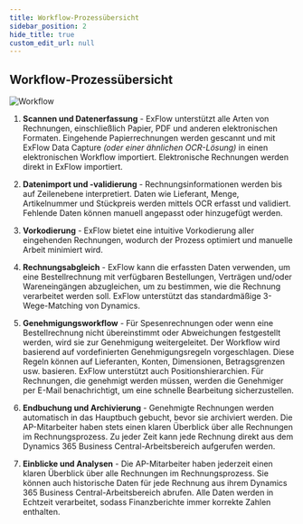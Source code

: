 ```yaml
---
title: Workflow-Prozessübersicht
sidebar_position: 2
hide_title: true
custom_edit_url: null
---
```

## Workflow-Prozessübersicht

![Workflow](@site/static/img/media/technical-requirements-for-exflow-001.png)

1. **Scannen und Datenerfassung** - ExFlow unterstützt alle Arten von Rechnungen, einschließlich Papier, PDF und anderen elektronischen Formaten. Eingehende Papierrechnungen werden gescannt und mit ExFlow Data Capture *(oder einer ähnlichen OCR-Lösung)* in einen elektronischen Workflow importiert. Elektronische Rechnungen werden direkt in ExFlow importiert.

2. **Datenimport und -validierung** - Rechnungsinformationen werden bis auf Zeilenebene interpretiert. Daten wie Lieferant, Menge, Artikelnummer und Stückpreis werden mittels OCR erfasst und validiert. Fehlende Daten können manuell angepasst oder hinzugefügt werden.

3. **Vorkodierung** - ExFlow bietet eine intuitive Vorkodierung aller eingehenden Rechnungen, wodurch der Prozess optimiert und manuelle Arbeit minimiert wird.

4. **Rechnungsabgleich** - ExFlow kann die erfassten Daten verwenden, um eine Bestellrechnung mit verfügbaren Bestellungen, Verträgen und/oder Wareneingängen abzugleichen, um zu bestimmen, wie die Rechnung verarbeitet werden soll. ExFlow unterstützt das standardmäßige 3-Wege-Matching von Dynamics.

5. **Genehmigungsworkflow** - Für Spesenrechnungen oder wenn eine Bestellrechnung nicht übereinstimmt oder Abweichungen festgestellt werden, wird sie zur Genehmigung weitergeleitet. Der Workflow wird basierend auf vordefinierten Genehmigungsregeln vorgeschlagen. Diese Regeln können auf Lieferanten, Konten, Dimensionen, Betragsgrenzen usw. basieren. ExFlow unterstützt auch Positionshierarchien. Für Rechnungen, die genehmigt werden müssen, werden die Genehmiger per E-Mail benachrichtigt, um eine schnelle Bearbeitung sicherzustellen.

6. **Endbuchung und Archivierung** - Genehmigte Rechnungen werden automatisch in das Hauptbuch gebucht, bevor sie archiviert werden. Die AP-Mitarbeiter haben stets einen klaren Überblick über alle Rechnungen im Rechnungsprozess. Zu jeder Zeit kann jede Rechnung direkt aus dem Dynamics 365 Business Central-Arbeitsbereich aufgerufen werden.

7. **Einblicke und Analysen** - Die AP-Mitarbeiter haben jederzeit einen klaren Überblick über alle Rechnungen im Rechnungsprozess. Sie können auch historische Daten für jede Rechnung aus ihrem Dynamics 365 Business Central-Arbeitsbereich abrufen. Alle Daten werden in Echtzeit verarbeitet, sodass Finanzberichte immer korrekte Zahlen enthalten.
